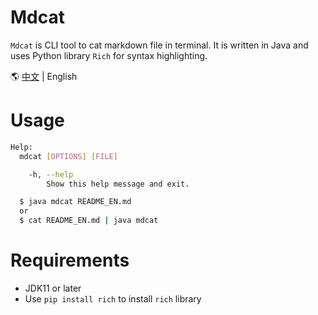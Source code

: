# Mdcat

`Mdcat` is CLI tool to cat markdown file in terminal.
It is written in Java and uses Python library `Rich` for syntax highlighting.

:earth_americas: [中文](README.md) | English

# Usage

```bash
Help:
  mdcat [OPTIONS] [FILE]

    -h, --help
        Show this help message and exit.

  $ java mdcat README_EN.md
  or
  $ cat README_EN.md | java mdcat
```

# Requirements

- JDK11 or later
- Use `pip install rich` to install `rich` library